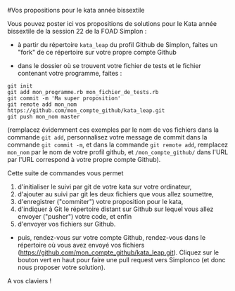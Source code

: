 #Vos propositions pour le kata année bissextile

Vous pouvez poster ici vos propositions de solutions pour le Kata année bissextile de la session 22 de la FOAD Simplon :

* à partir du répertoire `kata_leap` du profil Github de Simplon, faites un "fork" de ce répertoire sur votre propre compte Github

* dans le dossier où se trouvent votre fichier de tests et le fichier contenant votre programme, faites :
```shell
git init
git add mon_programme.rb mon_fichier_de_tests.rb
git commit -m 'Ma super proposition'
git remote add mon_nom https://github.com/mon_compte_github/kata_leap.git
git push mon_nom master
```
(remplacez évidemment ces exemples par le nom de vos fichiers dans la commande `git add`, personnalisez votre message de commit dans la commande `git commit -m`, et dans la commande `git remote add`, remplacez `mon_nom` par le nom de votre profil github, et `/mon_compte_github/` dans l'URL par l'URL correspond à votre propre compte Github).

Cette suite de commandes vous permet
1. d'initialiser le suivi par git de votre kata sur votre ordinateur,
2. d'ajouter au suivi par git les deux fichiers que vous allez soumettre,
3. d'enregistrer ("commiter") votre proposition pour le kata,
4. d'indiquer à Git le répertoire distant sur Github sur lequel vous allez envoyer ("pusher") votre code, et enfin
5. d'envoyer vos fichiers sur Github.

* puis, rendez-vous sur votre compte Github, rendez-vous dans le répertoire où vous avez envoyé vos fichiers (https://github.com/mon_compte_github/kata_leap.git). Cliquez sur le bouton vert en haut pour faire une pull request vers Simplonco (et donc nous proposer votre solution).

A vos claviers !
